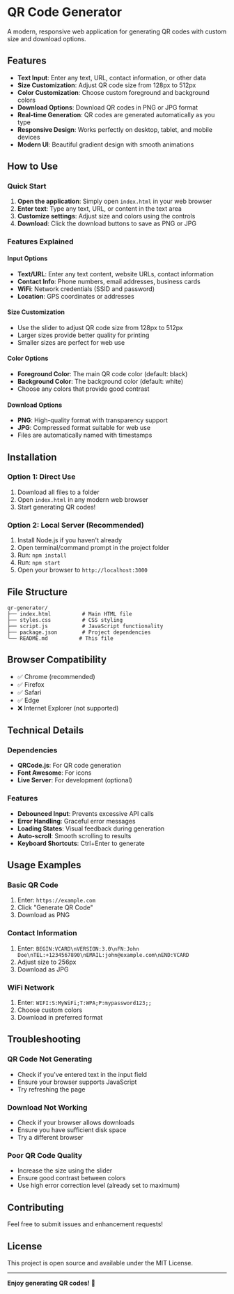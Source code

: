 # QR Code Generator

A modern, responsive web application for generating QR codes with custom size and download options.

## Features

- **Text Input**: Enter any text, URL, contact information, or other data
- **Size Customization**: Adjust QR code size from 128px to 512px
- **Color Customization**: Choose custom foreground and background colors
- **Download Options**: Download QR codes in PNG or JPG format
- **Real-time Generation**: QR codes are generated automatically as you type
- **Responsive Design**: Works perfectly on desktop, tablet, and mobile devices
- **Modern UI**: Beautiful gradient design with smooth animations

## How to Use

### Quick Start

1. **Open the application**: Simply open `index.html` in your web browser
2. **Enter text**: Type any text, URL, or content in the text area
3. **Customize settings**: Adjust size and colors using the controls
4. **Download**: Click the download buttons to save as PNG or JPG

### Features Explained

#### Input Options
- **Text/URL**: Enter any text content, website URLs, contact information
- **Contact Info**: Phone numbers, email addresses, business cards
- **WiFi**: Network credentials (SSID and password)
- **Location**: GPS coordinates or addresses

#### Size Customization
- Use the slider to adjust QR code size from 128px to 512px
- Larger sizes provide better quality for printing
- Smaller sizes are perfect for web use

#### Color Options
- **Foreground Color**: The main QR code color (default: black)
- **Background Color**: The background color (default: white)
- Choose any colors that provide good contrast

#### Download Options
- **PNG**: High-quality format with transparency support
- **JPG**: Compressed format suitable for web use
- Files are automatically named with timestamps

## Installation

### Option 1: Direct Use
1. Download all files to a folder
2. Open `index.html` in any modern web browser
3. Start generating QR codes!

### Option 2: Local Server (Recommended)
1. Install Node.js if you haven't already
2. Open terminal/command prompt in the project folder
3. Run: `npm install`
4. Run: `npm start`
5. Open your browser to `http://localhost:3000`

## File Structure

```
qr-generator/
├── index.html          # Main HTML file
├── styles.css          # CSS styling
├── script.js           # JavaScript functionality
├── package.json        # Project dependencies
└── README.md          # This file
```

## Browser Compatibility

- ✅ Chrome (recommended)
- ✅ Firefox
- ✅ Safari
- ✅ Edge
- ❌ Internet Explorer (not supported)

## Technical Details

### Dependencies
- **QRCode.js**: For QR code generation
- **Font Awesome**: For icons
- **Live Server**: For development (optional)

### Features
- **Debounced Input**: Prevents excessive API calls
- **Error Handling**: Graceful error messages
- **Loading States**: Visual feedback during generation
- **Auto-scroll**: Smooth scrolling to results
- **Keyboard Shortcuts**: Ctrl+Enter to generate

## Usage Examples

### Basic QR Code
1. Enter: `https://example.com`
2. Click "Generate QR Code"
3. Download as PNG

### Contact Information
1. Enter: `BEGIN:VCARD\nVERSION:3.0\nFN:John Doe\nTEL:+1234567890\nEMAIL:john@example.com\nEND:VCARD`
2. Adjust size to 256px
3. Download as JPG

### WiFi Network
1. Enter: `WIFI:S:MyWiFi;T:WPA;P:mypassword123;;`
2. Choose custom colors
3. Download in preferred format

## Troubleshooting

### QR Code Not Generating
- Check if you've entered text in the input field
- Ensure your browser supports JavaScript
- Try refreshing the page

### Download Not Working
- Check if your browser allows downloads
- Ensure you have sufficient disk space
- Try a different browser

### Poor QR Code Quality
- Increase the size using the slider
- Ensure good contrast between colors
- Use high error correction level (already set to maximum)

## Contributing

Feel free to submit issues and enhancement requests!

## License

This project is open source and available under the MIT License.

---

**Enjoy generating QR codes!** 🎉 